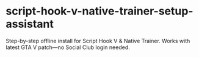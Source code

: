 # script-hook-v-native-trainer-setup-assistant
Step-by-step offline install for Script Hook V &amp; Native Trainer. Works with latest GTA V patch—no Social Club login needed.
